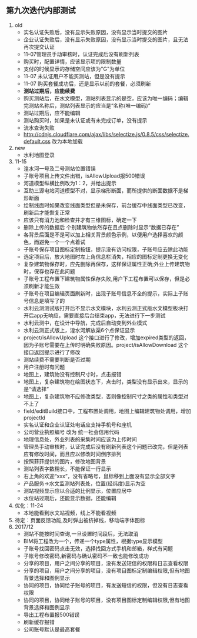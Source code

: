 ## 第九次迭代内部测试
>
1. old
    - 实名认证失败后，没有显示失败原因，没有显示当时提交的图片
    - 企业认证失败后，没有显示失败原因，没有显示当时提交的图片，且无法再次提交认证
    - 11-07管理员手动审核时，认证完成后没有刷新列表
    - 购买时，配置详情，应该显示项的限制数量
    - 支付的时候显示的存储空间应该为"G"为单位
    - 11-07 未认证用户不能买测站，但是没有提示
    - 11-07 购买套餐成功后，还是显示以前的套餐，必须刷新
    - **测站过期后，应能续费**
    - 购买测站后，在水文模型，测站列表显示的是空，应该为唯一编码；编辑完测站名称后，测站列表显示的应当是“名称(唯一编码)”
    - 测站过期后，应不能编辑
    - 测站购买时，如果是未认证或有未完成订单，没有提示
    - 流水查询失败
    - http://cdnjs.cloudflare.com/ajax/libs/selectize.js/0.8.5/css/selectize.default.css 改为本地加载
2. new 
    - 水利地图登录
3. 11-15
    - 湟水河一号及二号测站位置错误
    - 子账号项目上传文件出错，isAllowUpload报500错误
    - 河道模型纵横比例改为1：2，并给出提示
    - 互助三源电站河道模型不对，显示梯形断面，而所提供的断面数据不是梯形断面
    - 绘制线面时如果改变线面类型但是未保存，前台缓存中线面类型已改变，刷新后才能恢复正常
    - 应该只有消力池和检查井才有三维图标，确定一下
    - 删除上传的数据后 个别建筑物依然存在且点删除时显示“数据已存在”   
    - 各背景后面是不是可以加上相关背景颜色示例，以便用户选择喜欢的颜色，而避免一个一个点着试
    - 子账号保存项目图标定制按钮，提示没有访问权限，子账号应去除此功能
    - 选定项目后，放大地图时左上角信息栏消失，相应的图标定制更换无变化
    - 复杂建筑物保存时，应先删除再保存，这样保证属性正确;外业上传建筑物时，保存也存在此问题
    - 子账号工程布置下建筑物属性保存失败,用户下工程布置可以保存，但是必须刷新才能生效
    - 子账号在项目编辑页面刷新时，出现子账号信息不全的提示，实际上子账号信息是填写了的
    - 水利云测测试版打开后不显示水文模块，水利云测正式版水文模型板块打开后app无响应，需要直接后台结束app，无法进行下一步测试
    - 水利云测中，在设计中导航，完成后自动变到外业模式
    - 水利云测正式版上，湟水河解放渠6个点保证显示
    - project/isAllowUpload 这个接口进行了修改，增加expired类型的返回，因为子账号需要在上传时明确失败原因。project/isAllowDownload 这个接口返回提示进行了修改
    - 测站续费不需要判断是否过期
    - 用户注册时有问题
    - 地图上，建筑物没有控制尺寸时，点击报错
    - 地图上，复杂建筑物在绘图状态下，点击时，类型没有显示出来，显示的是“请选择”
    - 地图上，复杂建筑物不应修改类型，否则像控制尺寸之类的属性和类型对不上了
    - field/editBuild接口中，工程布置处调用，地图上编辑建筑物处调用，增加projectId
    - 实名认证和企业认证处电话应支持手机号和座机
    - 公司营业执照编号 改为 统一社会信用代码
    - 地理信息处，外业列表的采集时间应该为上传时间
    - 管理员手动审核时，认证完成后没有刷新列表这个问题已改完，但是列表应有修改时间，而且应以修改时间倒序排列
    - 按照菲菲提供的图片，修改地图背景
    - 测站列表字数稍长，不能保证一行显示
    - 右上角的欢迎“xxx”，没有省略号，鼠标移到上面没有显示全部文字
    - 产品服务->水文监测站列表处，位置(经纬度)显示为空
    - 测站视频显示应以合适的比例显示，位置应居中
    - 水位站过期后，还能显示数据，还能编辑
4. 优化：11-24
    - 本地能看到水文站视频，线上不能看视频
5. 待定：页面反馈功能,及时弹出被挤掉线，移动端字体图标
6. 2017/12
   - 测站不能按时间查询,一旦设置时间段后，无法取消
   - BIM将工程改为一个，传递一个type属性，根据type显示模型
   - 子账号找回密码点击无效，选择找回方式手机和邮箱，样式有问题
   - 子帐号修改密码,新密码与确认密码不一致也能修改成功
   - 分享的项目，用户之间分享的项目，没有发送短信的权限和日志查看权限
   - 分享的项目，用户之间分享的项目，没有项目图标定制编辑权限,但有地图背景选择和图例显示
   - 协同的项目，协同给子账号的项目，有发送短信的权限，但没有日志查看权限
   - 协同的项目，协同给子账号的项目，没有项目图标定制编辑权限,但有地图背景选择和图例显示
   - 导出工程布置报500错误
   - 刷新缓存报错
   - 公司账号默认是最高套餐



